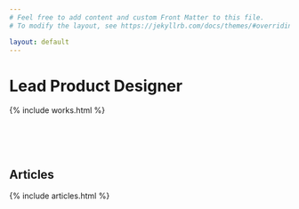 ```yaml
---
# Feel free to add content and custom Front Matter to this file.
# To modify the layout, see https://jekyllrb.com/docs/themes/#overriding-theme-defaults

layout: default
---
```


<h1 class="display">Lead Product Designer</h1>
<!-- ### My mission is to drive innovation, enhance usability, and guide teams towards creating exceptional user experiences. -->

<!-- <h1>As a Lead Product Designer, I’am inspired by leading teams and collaborating with others to collectively deliver exceptional products with a deep understanding of design thinking, user centered design, data, research and business strategy.</h1> -->

{% include works.html %}

<br/>
<br/>
<br/>

<div class="grid-6 grid-1-mobile">
  <h2 class="display">Articles</h2>
  {% include articles.html %}
</div>
